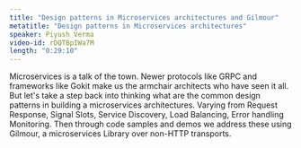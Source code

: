 ```yaml
---
title: "Design patterns in Microservices architectures and Gilmour"
metatitle: "Design patterns in Microservices architectures"
speaker: Piyush Verma
video-id: rDQTBpIWa7M
length: "0:29:10"
---
```

Microservices is a talk of the town. Newer protocols like GRPC and frameworks like Gokit make us the armchair architects who have seen it all. But let's take a step back into thinking what are the common design patterns in building a microservices architectures. Varying from Request Response, Signal Slots, Service Discovery, Load Balancing, Error handling &nbsp; Monitoring. Then through code samples and demos we address these using Gilmour, a microservices Library over non-HTTP transports.